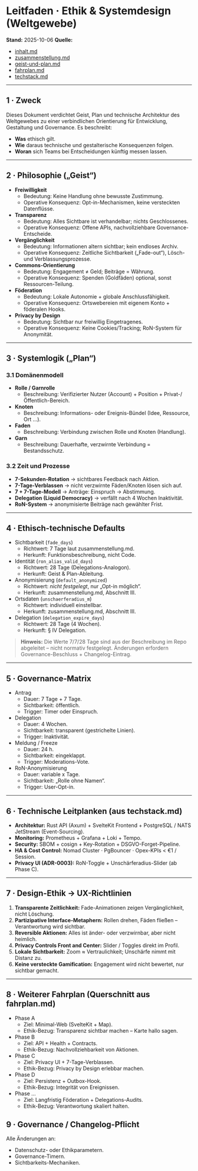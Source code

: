 # Leitfaden · Ethik & Systemdesign (Weltgewebe)

**Stand:** 2025-10-06
**Quelle:**

- [inhalt.md](../overview/inhalt.md)
- [zusammenstellung.md](../overview/zusammenstellung.md)
- [geist-und-plan.md](../geist-und-plan.md)
- [fahrplan.md](../process/fahrplan.md)
- [techstack.md](../techstack.md)

---

## 1 · Zweck

Dieses Dokument verdichtet Geist, Plan und technische Architektur des Weltgewebes zu einer
verbindlichen Orientierung für
Entwicklung, Gestaltung und Governance.
Es beschreibt:

- **Was** ethisch gilt.
- **Wie** daraus technische und gestalterische Konsequenzen folgen.
- **Woran** sich Teams bei Entscheidungen künftig messen lassen.

---

## 2 · Philosophie („Geist“)

- **Freiwilligkeit**
  - Bedeutung: Keine Handlung ohne bewusste Zustimmung.
  - Operative Konsequenz: Opt-in-Mechanismen, keine versteckten Datenflüsse.
- **Transparenz**
  - Bedeutung: Alles Sichtbare ist verhandelbar; nichts Geschlossenes.
  - Operative Konsequenz: Offene APIs, nachvollziehbare Governance-Entscheide.
- **Vergänglichkeit**
  - Bedeutung: Informationen altern sichtbar; kein endloses Archiv.
  - Operative Konsequenz: Zeitliche Sichtbarkeit („Fade-out“), Lösch- und Verblassungsprozesse.
- **Commons-Orientierung**
  - Bedeutung: Engagement ≠ Geld; Beiträge = Währung.
  - Operative Konsequenz: Spenden (Goldfäden) optional, sonst Ressourcen-Teilung.
- **Föderation**
  - Bedeutung: Lokale Autonomie + globale Anschlussfähigkeit.
  - Operative Konsequenz: Ortswebereien mit eigenem Konto + föderalen Hooks.
- **Privacy by Design**
  - Bedeutung: Sichtbar nur freiwillig Eingetragenes.
  - Operative Konsequenz: Keine Cookies/Tracking; RoN-System für Anonymität.

---

## 3 · Systemlogik („Plan“)

### 3.1 Domänenmodell

- **Rolle / Garnrolle**
  - Beschreibung: Verifizierter Nutzer (Account) + Position + Privat-/Öffentlich-Bereich.
- **Knoten**
  - Beschreibung: Informations- oder Ereignis-Bündel (Idee, Ressource, Ort …).
- **Faden**
  - Beschreibung: Verbindung zwischen Rolle und Knoten (Handlung).
- **Garn**
  - Beschreibung: Dauerhafte, verzwirnte Verbindung = Bestandsschutz.

### 3.2 Zeit und Prozesse

- **7-Sekunden-Rotation** → sichtbares Feedback nach Aktion.
- **7-Tage-Verblassen** → nicht verzwirnte Fäden/Knoten lösen sich auf.
- **7 + 7-Tage-Modell** → Anträge: Einspruch → Abstimmung.
- **Delegation (Liquid Democracy)** → verfällt nach 4 Wochen Inaktivität.
- **RoN-System** → anonymisierte Beiträge nach gewählter Frist.

---

## 4 · Ethisch-technische Defaults

- Sichtbarkeit (`fade_days`)
  - Richtwert: 7 Tage laut zusammenstellung.md.
  - Herkunft: Funktionsbeschreibung, nicht Code.
- Identität (`ron_alias_valid_days`)
  - Richtwert: 28 Tage (Delegations-Analogon).
  - Herkunft: Geist & Plan-Ableitung.
- Anonymisierung (`default_anonymized`)
  - Richtwert: *nicht festgelegt*, nur „Opt-in möglich“.
  - Herkunft: zusammenstellung.md, Abschnitt III.
- Ortsdaten (`unschaerferadius_m`)
  - Richtwert: individuell einstellbar.
  - Herkunft: zusammenstellung.md, Abschnitt III.
- Delegation (`delegation_expire_days`)
  - Richtwert: 28 Tage (4 Wochen).
  - Herkunft: § IV Delegation.

> **Hinweis:** Die Werte 7/7/28 Tage sind aus der Beschreibung im Repo abgeleitet – nicht normativ festgelegt.
> Änderungen erfordern Governance-Beschluss + Changelog-Eintrag.

---

## 5 · Governance-Matrix

- Antrag
  - Dauer: 7 Tage + 7 Tage.
  - Sichtbarkeit: öffentlich.
  - Trigger: Timer oder Einspruch.
- Delegation
  - Dauer: 4 Wochen.
  - Sichtbarkeit: transparent (gestrichelte Linien).
  - Trigger: Inaktivität.
- Meldung / Freeze
  - Dauer: 24 h.
  - Sichtbarkeit: eingeklappt.
  - Trigger: Moderations-Vote.
- RoN-Anonymisierung
  - Dauer: variable x Tage.
  - Sichtbarkeit: „Rolle ohne Namen“.
  - Trigger: User-Opt-in.

---

## 6 · Technische Leitplanken (aus techstack.md)

- **Architektur:** Rust API (Axum) + SvelteKit Frontend + PostgreSQL / NATS JetStream
  (Event-Sourcing).
- **Monitoring:** Prometheus + Grafana + Loki + Tempo.
- **Security:** SBOM + cosign + Key-Rotation + DSGVO-Forget-Pipeline.
- **HA & Cost Control:** Nomad Cluster · PgBouncer · Opex-KPIs < €1 / Session.
- **Privacy UI (ADR-0003):** RoN-Toggle + Unschärferadius-Slider (ab Phase C).

---

## 7 · Design-Ethik → UX-Richtlinien

1. **Transparente Zeitlichkeit:** Fade-Animationen zeigen Vergänglichkeit, nicht Löschung.
2. **Partizipative Interface-Metaphern:** Rollen drehen, Fäden fließen – Verantwortung wird
   sichtbar.
3. **Reversible Aktionen:** Alles ist änder- oder verzwirnbar, aber nicht heimlich.
4. **Privacy Controls Front and Center:** Slider / Toggles direkt im Profil.
5. **Lokale Sichtbarkeit:** Zoom ≈ Vertraulichkeit; Unschärfe nimmt mit Distanz zu.
6. **Keine versteckte Gamification:** Engagement wird nicht bewertet, nur sichtbar gemacht.

---

## 8 · Weiterer Fahrplan (Querschnitt aus fahrplan.md)

- Phase A
  - Ziel: Minimal-Web (SvelteKit + Map).
  - Ethik-Bezug: Transparenz sichtbar machen – Karte hallo sagen.
- Phase B
  - Ziel: API + Health + Contracts.
  - Ethik-Bezug: Nachvollziehbarkeit von Aktionen.
- Phase C
  - Ziel: Privacy UI + 7-Tage-Verblassen.
  - Ethik-Bezug: Privacy by Design erlebbar machen.
- Phase D
  - Ziel: Persistenz + Outbox-Hook.
  - Ethik-Bezug: Integrität von Ereignissen.
- Phase …
  - Ziel: Langfristig Föderation + Delegations-Audits.
  - Ethik-Bezug: Verantwortung skaliert halten.
## 9 · Governance / Changelog-Pflicht

Alle Änderungen an:

- Datenschutz- oder Ethikparametern.
- Governance-Timern.
- Sichtbarkeits-Mechaniken.
